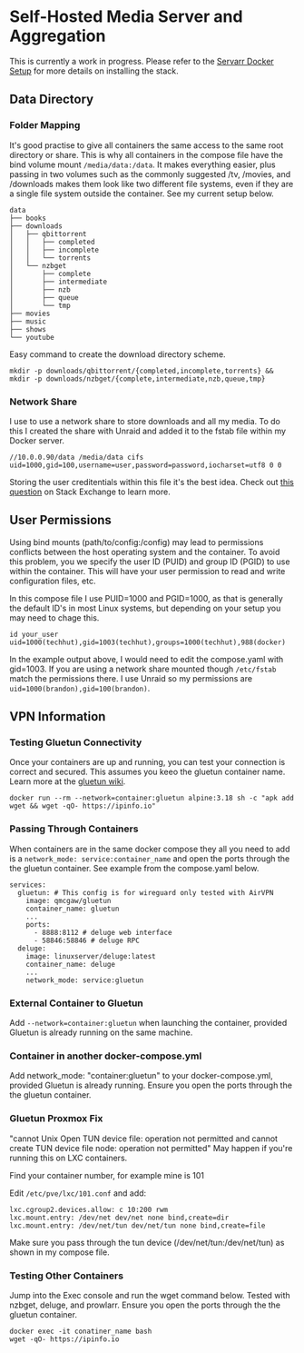# Self-Hosted Media Server and Aggregation

This is currently a work in progress. Please refer to the [Servarr Docker Setup](https://wiki.servarr.com/docker-guide) for more details on installing the stack.

## Data Directory
### Folder Mapping
It's good practise to give all containers the same access to the same root directory or share. This is why all containers in the compose file have the bind volume mount ```/media/data:/data```. It makes everything easier, plus passing in two volumes such as the commonly suggested /tv, /movies, and /downloads makes them look like two different file systems, even if they are a single file system outside the container. See my current setup below. 
```
data
├── books
├── downloads
│   ├── qbittorrent
│   │   ├── completed
│   │   ├── incomplete
│   │   └── torrents
│   └── nzbget
│       ├── complete
│       ├── intermediate
│       ├── nzb
│       ├── queue
│       └── tmp
├── movies
├── music
├── shows
└── youtube
```
Easy command to create the download directory scheme.
```
mkdir -p downloads/qbittorrent/{completed,incomplete,torrents} && mkdir -p downloads/nzbget/{complete,intermediate,nzb,queue,tmp}
```
### Network Share
I use to use a network share to store downloads and all my media. To do this I created the share with Unraid and added it to the fstab file within my Docker server.
```
//10.0.0.90/data /media/data cifs uid=1000,gid=100,username=user,password=password,iocharset=utf8 0 0
```
Storing the user creditentials within this file it's the best idea. Check out [this question](https://unix.stackexchange.com/questions/178187/how-to-edit-etc-fstab-properly-for-network-drive) on Stack Exchange to learn more.
## User Permissions
Using bind mounts (path/to/config:/config) may lead to permissions conflicts between the host operating system and the container. To avoid this problem, you we specify the user ID (PUID) and group ID (PGID) to use within the container. This will have your user permission to read and write configuration files, etc.

In this compose file I use PUID=1000 and PGID=1000, as that is generally the default ID's in most Linux systems, but depending on your setup you may need to chage this.

```
id your_user
uid=1000(techhut),gid=1003(techhut),groups=1000(techhut),988(docker)
```
In the example output above, I would need to edit the compose.yaml with gid=1003. If you are using a network share mounted though ```/etc/fstab``` match the permissions there. I use Unraid so my permissions are ```uid=1000(brandon),gid=100(brandon)```.

## VPN Information
### Testing Gluetun Connectivity 
Once your containers are up and running, you can test your connection is correct and secured. This assumes you keeo the gluetun container name. Learn more at the [gluetun wiki](https://github.com/qdm12/gluetun-wiki/blob/main/setup/test-your-setup.md).
```
docker run --rm --network=container:gluetun alpine:3.18 sh -c "apk add wget && wget -qO- https://ipinfo.io"
```
### Passing Through Containers 
When containers are in the same docker compose they all you need to add is a ```network_mode: service:container_name``` and open the ports through the the gluetun container. See example from the compose.yaml below.
```
services:
  gluetun: # This config is for wireguard only tested with AirVPN
    image: qmcgaw/gluetun
    container_name: gluetun
    ...
    ports:
      - 8888:8112 # deluge web interface
      - 58846:58846 # deluge RPC
  deluge:
    image: linuxserver/deluge:latest
    container_name: deluge
    ...
    network_mode: service:gluetun
```
### External Container to Gluetun
Add ```--network=container:gluetun``` when launching the container, provided Gluetun is already running on the same machine.

### Container in another docker-compose.yml
Add network_mode: "container:gluetun" to your docker-compose.yml, provided Gluetun is already running. Ensure you open the ports through the the gluetun container.

### Gluetun Proxmox Fix

"cannot Unix Open TUN device file: operation not permitted and cannot create TUN device file node: operation not permitted" May happen if you're running this on LXC containers.

Find your container number, for example mine is 101

Edit `/etc/pve/lxc/101.conf` and add:

```
lxc.cgroup2.devices.allow: c 10:200 rwm
lxc.mount.entry: /dev/net dev/net none bind,create=dir
lxc.mount.entry: /dev/net/tun dev/net/tun none bind,create=file
```
Make sure you pass through the tun device (/dev/net/tun:/dev/net/tun) as shown in my compose file.

### Testing Other Containers
Jump into the Exec console and run the wget command below. Tested with nzbget, deluge, and prowlarr. Ensure you open the ports through the the gluetun container.
```
docker exec -it conatiner_name bash
wget -qO- https://ipinfo.io
```


